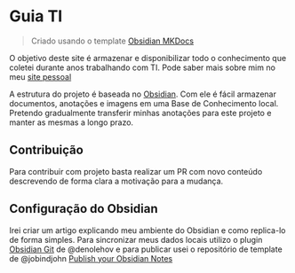 # Guia TI 

> Criado usando o template [Obsidian MKDocs](https://github.com/jobindjohn/obsidian-publish-mkdocs)

O objetivo deste site é armazenar e disponibilizar todo o conhecimento que coletei durante anos trabalhando com TI. Pode saber mais sobre mim no meu [site pessoal](https://site.hev.dev.br)

A estrutura do projeto é baseada no [Obsidian](https://obsidian.md). Com ele é fácil armazenar documentos, anotações e imagens em uma Base de Conhecimento local. Pretendo gradualmente transferir minhas anotações para este projeto e manter as mesmas a longo prazo. 

## Contribuição
Para contribuir com projeto basta realizar um PR com novo conteúdo descrevendo de forma clara a motivação para a mudança.

## Configuração do Obsidian
Irei criar um artigo explicando meu ambiente do Obsidian e como replica-lo de forma simples. Para sincronizar meus dados locais utilizo o plugin [Obsidian Git](https://github.com/denolehov/obsidian-git) de @denolehov e para publicar usei o repositório de template de @jobindjohn [Publish your Obsidian Notes](https://github.com/jobindjohn/obsidian-publish-mkdocs)
